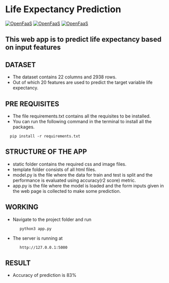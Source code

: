 # Life Expectancy Prediction

[![OpenFaaS](https://img.shields.io/badge/Framework-Flask-darkblue.svg)](https://www.openfaas.com)
[![OpenFaaS](https://img.shields.io/badge/Model-LinearRegression-darkgreen.svg)](https://www.openfaas.com)
[![OpenFaaS](https://img.shields.io/badge/Language-Python-purple.svg)](https://www.openfaas.com)

## This web app is to predict life expectancy based on input features 

## DATASET
 - The dataset contains 22 columns and 2938 rows.
 - Out of which 20 features are used to predict the target variable life expectancy.

## PRE REQUISITES
   - The file requirements.txt contains all the requisites to be installed.
   - You can run the following command in the terminal to install all the packages.
   ```  
     pip install -r requirements.txt 
   ```

## STRUCTURE OF THE APP
   - static folder contains the required css and image files.
   - template folder consists of all html files.
   - model.py is the file where the data for train and test is split and the performance is evaluated using accuracy(r2 score) metric.
   - app.py is the file where the model is loaded and the form inputs given in the web page is collected to make some prediction.

## WORKING
  - Navigate to the project folder and run
       
       ```
          python3 app.py 
       ```
  - The server is running at
         
      ```
         http://127.0.0.1:5000
      ```
## RESULT
  - Accuracy of prediction is 83%

